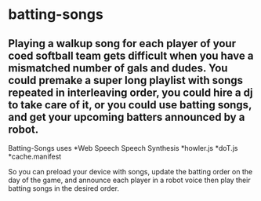 # batting-songs

Playing a walkup song for each player of your coed softball team gets difficult when you have a mismatched number of gals and dudes.  You could premake a super long playlist with songs repeated in interleaving order, you could hire a dj to take care of it, or you could use batting songs, and get your upcoming batters announced by a robot.
---
Batting-Songs uses 
*Web Speech Speech Synthesis
*howler.js
*doT.js
*cache.manifest

So you can preload your device with songs, update the batting order on the day of the game, and announce each player in a robot voice then play their batting songs in the desired order.
